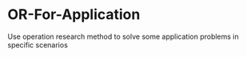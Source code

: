 # OR-For-Application
Use operation research method to solve some application problems in specific scenarios

